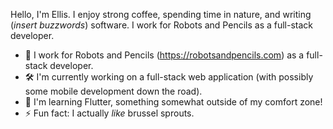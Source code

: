 Hello, I'm Ellis. I enjoy strong coffee, spending time in nature, and writing (*insert buzzwords*) software. I work for Robots and Pencils as a full-stack developer.
- 🤖 I work for Robots and Pencils (https://robotsandpencils.com) as a full-stack developer.
- 🛠 I'm currently working on a full-stack web application (with possibly some mobile development down the road).
- 🌱 I'm learning Flutter, something somewhat outside of my comfort zone!
- ⚡ Fun fact: I actually *like* brussel sprouts.

<!--
**em1382/em1382** is a ✨ _special_ ✨ repository because its `README.md` (this file) appears on your GitHub profile.

Here are some ideas to get you started:

- 🔭 I’m currently working on ...
-  I’m currently learning ...
- 👯 I’m looking to collaborate on ...
- 🤔 I’m looking for help with ...
- 💬 Ask me about ...
- 📫 How to reach me: ...
- 😄 Pronouns: ...
- ⚡ Fun fact: ...
-->
